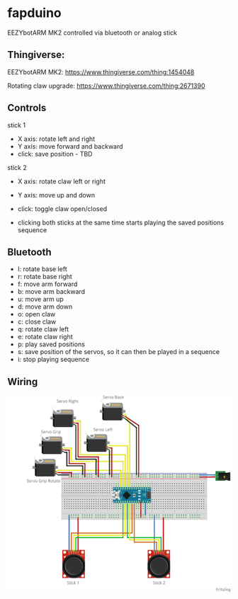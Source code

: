 # fapduino
EEZYbotARM MK2 controlled via bluetooth or analog stick

## Thingiverse:
EEZYbotARM MK2:
https://www.thingiverse.com/thing:1454048

Rotating claw upgrade:
https://www.thingiverse.com/thing:2671390

## Controls

stick 1
 - X axis: rotate left and right
 - Y axis: move forward and backward
 - click: save position - TBD

stick 2
 - X axis: rotate claw left or right
 - Y axis: move up and down
 - click: toggle claw open/closed

 - clicking both sticks at the same time starts playing the saved positions sequence

 ## Bluetooth
 - l: rotate base left    
 - r: rotate base right    
 - f: move arm forward    
 - b: move arm backward    
 - u: move arm up    
 - d: move arm down    
 - o: open claw
 - c: close claw    
 - q: rotate claw left    
 - e: rotate claw right    
 - p: play saved positions    
 - s: save position of the servos, so it can then be played in a sequence    
 - i: stop playing sequence    

 ## Wiring
 
![alt text](https://github.com/ezpzlmnsqz1337/fapduino/blob/master/schematics/fapduino_wiring_bb.png)